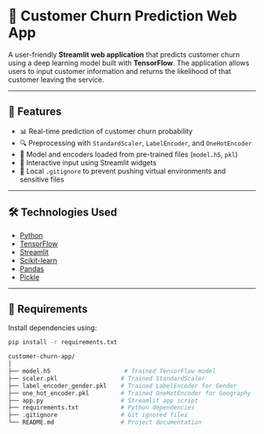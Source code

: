 # 🧠 Customer Churn Prediction Web App

A user-friendly **Streamlit web application** that predicts customer churn using a deep learning model built with **TensorFlow**. The application allows users to input customer information and returns the likelihood of that customer leaving the service.

---

## 🚀 Features

- 📊 Real-time prediction of customer churn probability
- 🔍 Preprocessing with `StandardScaler`, `LabelEncoder`, and `OneHotEncoder`
- 💾 Model and encoders loaded from pre-trained files (`model.h5`, `pkl`)
- 🧮 Interactive input using Streamlit widgets
- 🔐 Local `.gitignore` to prevent pushing virtual environments and sensitive files

---

## 🛠️ Technologies Used

- [Python](https://www.python.org/)
- [TensorFlow](https://www.tensorflow.org/)
- [Streamlit](https://streamlit.io/)
- [Scikit-learn](https://scikit-learn.org/)
- [Pandas](https://pandas.pydata.org/)
- [Pickle](https://docs.python.org/3/library/pickle.html)

---

## 🧾 Requirements

Install dependencies using:

```bash
pip install -r requirements.txt

customer-churn-app/
│
├── model.h5                     # Trained TensorFlow model
├── scaler.pkl                  # Trained StandardScaler
├── label_encoder_gender.pkl    # Trained LabelEncoder for Gender
├── one_hot_encoder.pkl         # Trained OneHotEncoder for Geography
├── app.py                      # Streamlit app script
├── requirements.txt            # Python dependencies
├── .gitignore                  # Git ignored files
└── README.md                   # Project documentation

```
